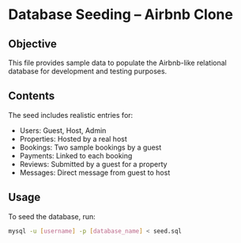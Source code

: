 # Database Seeding – Airbnb Clone

## Objective

This file provides sample data to populate the Airbnb-like relational database for development and testing purposes.

## Contents

The seed includes realistic entries for:
- Users: Guest, Host, Admin
- Properties: Hosted by a real host
- Bookings: Two sample bookings by a guest
- Payments: Linked to each booking
- Reviews: Submitted by a guest for a property
- Messages: Direct message from guest to host

## Usage

To seed the database, run:

```bash
mysql -u [username] -p [database_name] < seed.sql
